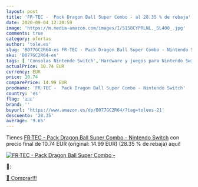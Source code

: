 ```yaml
---
layout: post
title: 'FR·TEC -  Pack Dragon Ball Super Combo - al 28.35 % de rebaja'
date: 2020-09-04 12:20:59
image: 'https://m.media-amazon.com/images/I/5158CYPRLNL._SL400_.jpg'
comments: true
category: ofertas
author: 'tole.es'
slug: 'B077GC2R64-es FR·TEC - Pack Dragon Ball Super Combo - Nintendo Switch'
sku: 'B077GC2R64-es'
tags: [ 'Consolas Nintendo Switch','Hardware y juegos para Nintendo Switch','Hogar y cocina','Muebles de TV y multimedia','Muebles de hogar','Sillas Gaming','Videojuegos','nintendo', ]
actualPrice: 10.74 EUR
currency: EUR
price: 10.74
comparePrice: 14.99 EUR
prodname: 'FR·TEC -  Pack Dragon Ball Super Combo - Nintendo Switch'
country: 'es'
flag: '🇪🇸'
brand: ''
buyurl: 'https://www.amazon.es/dp/B077GC2R64/?tag=tolees-21'
descuento: '28.35'
average: '9.65'
---
```


Tienes [FR·TEC -  Pack Dragon Ball Super Combo - Nintendo Switch](https://www.amazon.es/dp/B077GC2R64/?tag=tolees-21) con precio final de  10.74 EUR (original: 14.99 EUR) (28.35 %  de rebaja) aqui!

[![FR·TEC -  Pack Dragon Ball Super Combo -](https://m.media-amazon.com/images/I/5158CYPRLNL._SL400_.jpg)](https://www.amazon.es/dp/B077GC2R64/?tag=tolees-21)

🔎:


[🛒 Comprar!!!](https://www.amazon.es/dp/B077GC2R64/?tag=tolees-21)
